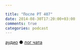 ```yaml
---

title: "После РТ 407"
date: 2014-08-30T17:20:00+03:00
comments: true
categories: podcast
---
```

[аудио](http://cdn.radio-t.com/rt407post.mp3) ● [лог чата](http://chat.radio-t.com/logs/radio-t-407.html) <audio src="http://cdn.radio-t.com/rt407post.mp3" preload="none">
